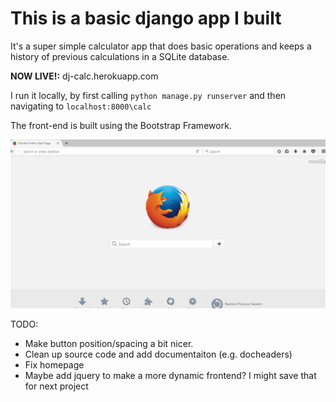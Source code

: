 # This is a basic django app I built
It's a super simple calculator app that does basic operations and keeps a history of previous calculations in a SQLite database.

**NOW LIVE!:** dj-calc.herokuapp.com

I run it locally, by first calling `python manage.py runserver` and then navigating to `localhost:8000\calc`

The front-end is built using the Bootstrap Framework.

![](calc_demo.gif)

TODO:
* Make button position/spacing a bit nicer.
* Clean up source code and add documentaiton (e.g. docheaders)
* Fix homepage
* Maybe add jquery to make a more dynamic frontend? I might save that for next project
